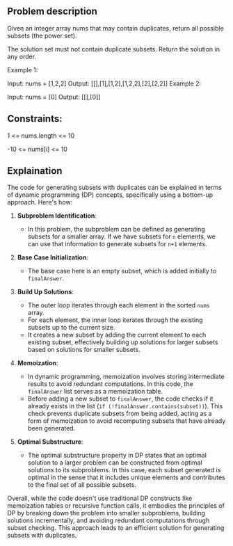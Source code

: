 ## Problem description
Given an integer array nums that may contain duplicates, return all possible
subsets
(the power set).

The solution set must not contain duplicate subsets. Return the solution in any order.



Example 1:

Input: nums = [1,2,2]
Output: [[],[1],[1,2],[1,2,2],[2],[2,2]]
Example 2:

Input: nums = [0]
Output: [[],[0]]


## Constraints:

1 <= nums.length <= 10

-10 <= nums[i] <= 10

## Explaination
The code for generating subsets with duplicates can be explained in terms of dynamic programming (DP) concepts, specifically using a bottom-up approach. Here's how:

1. **Subproblem Identification**:
    - In this problem, the subproblem can be defined as generating subsets for a smaller array. If we have subsets for `n` elements, we can use that information to generate subsets for `n+1` elements.

2. **Base Case Initialization**:
    - The base case here is an empty subset, which is added initially to `finalAnswer`.

3. **Build Up Solutions**:
    - The outer loop iterates through each element in the sorted `nums` array.
    - For each element, the inner loop iterates through the existing subsets up to the current size.
    - It creates a new subset by adding the current element to each existing subset, effectively building up solutions for larger subsets based on solutions for smaller subsets.

4. **Memoization**:
    - In dynamic programming, memoization involves storing intermediate results to avoid redundant computations. In this code, the `finalAnswer` list serves as a memoization table.
    - Before adding a new subset to `finalAnswer`, the code checks if it already exists in the list (`if (!finalAnswer.contains(subset))`). This check prevents duplicate subsets from being added, acting as a form of memoization to avoid recomputing subsets that have already been generated.

5. **Optimal Substructure**:
    - The optimal substructure property in DP states that an optimal solution to a larger problem can be constructed from optimal solutions to its subproblems. In this case, each subset generated is optimal in the sense that it includes unique elements and contributes to the final set of all possible subsets.

Overall, while the code doesn't use traditional DP constructs like memoization tables or recursive function calls, it embodies the principles of DP by breaking down the problem into smaller subproblems, building solutions incrementally, and avoiding redundant computations through subset checking. This approach leads to an efficient solution for generating subsets with duplicates.